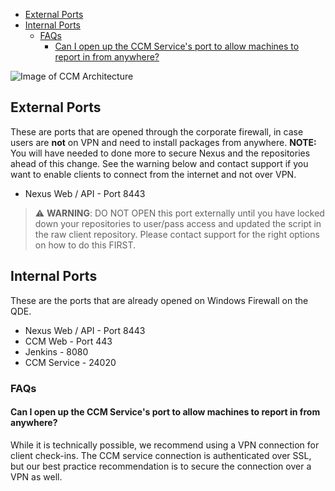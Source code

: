 
<!-- TOC -->

- [External Ports](#external-ports)
- [Internal Ports](#internal-ports)
  - [FAQs](#faqs)
    - [Can I open up the CCM Service's port to allow machines to report in from anywhere?](#can-i-open-up-the-ccm-services-port-to-allow-machines-to-report-in-from-anywhere)

<!-- /TOC -->

![Image of CCM Architecture](IMAGE_URL)

## External Ports

These are ports that are opened through the corporate firewall, in case users are **not** on VPN and need to install packages from anywhere. **NOTE:** You will have needed to done more to secure Nexus and the repositories ahead of this change. See the warning below and contact support if you want to enable clients to connect from the internet and not over VPN.

* Nexus Web / API - Port 8443

> :warning: **WARNING**: DO NOT OPEN this port externally until you have locked down your repositories to user/pass access and updated the script in the raw client repository. Please contact support for the right options on how to do this FIRST.

## Internal Ports

These are the ports that are already opened on Windows Firewall on the QDE.

* Nexus Web / API - Port 8443
* CCM Web - Port 443
* Jenkins - 8080
* CCM Service - 24020

### FAQs

#### Can I open up the CCM Service's port to allow machines to report in from anywhere?

While it is technically possible, we recommend using a VPN connection for client check-ins. The CCM service connection is authenticated over SSL, but our best practice recommendation is to secure the connection over a VPN as well.
